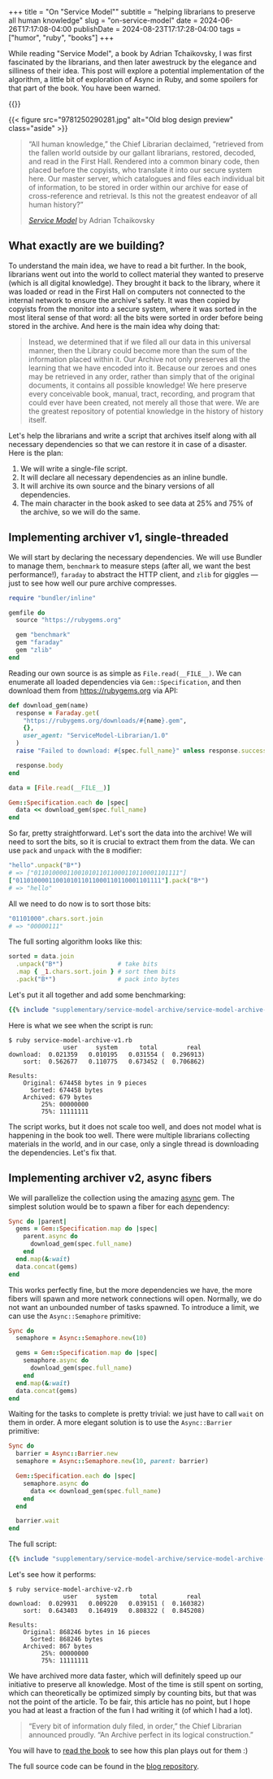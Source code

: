+++
title = "On \"Service Model\""
subtitle = "helping librarians to preserve all human knowledge"
slug = "on-service-model"
date = 2024-06-26T17:17:08-04:00
publishDate = 2024-08-23T17:17:28-04:00
tags = ["humor", "ruby", "books"]
+++

While reading "Service Model", a book by Adrian Tchaikovsky, I was first fascinated by the librarians, and then later awestruck by the elegance and silliness of their idea. This post will explore a potential implementation of the algorithm, a little bit of exploration of Async in Ruby, and some spoilers for that part of the book. You have been warned.

<!--more-->

{{<toc>}}

{{< figure src="9781250290281.jpg" alt="Old blog design preview" class="aside" >}}

> “All human knowledge,” the Chief Librarian declaimed, “retrieved from the fallen world outside by our gallant librarians, restored, decoded, and read in the First Hall. Rendered into a common binary code, then placed before the copyists, who translate it into our secure system here. Our master server, which catalogues and files each individual bit of information, to be stored in order within our archive for ease of cross-reference and retrieval. Is this not the greatest endeavor of all human history?”
>
> _[Service Model](https://www.goodreads.com/book/show/195790861-service-model)_ by Adrian Tchaikovsky

## What exactly are we building?

To understand the main idea, we have to read a bit further. In the book, librarians went out into the world to collect material they wanted to preserve (which is all digital knowledge). They brought it back to the library, where it was loaded or read in the First Hall on computers not connected to the internal network to ensure the archive's safety. It was then copied by copyists from the monitor into a secure system, where it was sorted in the most literal sense of that word: all the bits were sorted in order before being stored in the archive. And here is the main idea why doing that:

> Instead, we determined that if we filed all our data in this universal manner, then the Library could become more than the sum of the information placed within it. Our Archive not only preserves all the learning that we have encoded into it. Because our zeroes and ones may be retrieved in any order, rather than simply that of the original documents, it contains all possible knowledge! We here preserve every conceivable book, manual, tract, recording, and program that could ever have been created, not merely all those that were. We are the greatest repository of potential knowledge in the history of history itself.

Let's help the librarians and write a script that archives itself along with all necessary dependencies so that we can restore it in case of a disaster. Here is the plan:

1. We will write a single-file script.
2. It will declare all necessary dependencies as an inline bundle.
3. It will archive its own source and the binary versions of all dependencies.
4. The main character in the book asked to see data at 25% and 75% of the archive, so we will do the same.

## Implementing archiver v1, single-threaded

We will start by declaring the necessary dependencies. We will use Bundler to manage them, `benchmark` to measure steps (after all, we want the best performance!), `faraday` to abstract the HTTP client, and `zlib` for giggles — just to see how well our pure archive compresses.

```ruby
require "bundler/inline"

gemfile do
  source "https://rubygems.org"

  gem "benchmark"
  gem "faraday"
  gem "zlib"
end
```

Reading our own source is as simple as `File.read(__FILE__)`. We can enumerate all loaded dependencies via `Gem::Specification`, and then download them from https://rubygems.org via API:

```ruby
def download_gem(name)
  response = Faraday.get(
    "https://rubygems.org/downloads/#{name}.gem",
    {},
    user_agent: "ServiceModel-Librarian/1.0"
  )
  raise "Failed to download: #{spec.full_name}" unless response.success?

  response.body
end

data = [File.read(__FILE__)]

Gem::Specification.each do |spec|
  data << download_gem(spec.full_name)
end
```

So far, pretty straightforward. Let's sort the data into the archive! We will need to sort the bits, so it is crucial to extract them from the data. We can use `pack` and `unpack` with the `B` modifier:

```ruby
"hello".unpack("B*")
# => ["0110100001100101011011000110110001101111"]
["0110100001100101011011000110110001101111"].pack("B*")
# => "hello"
```

All we need to do now is to sort those bits:

```ruby
"01101000".chars.sort.join
# => "00000111"
```

The full sorting algorithm looks like this:

```ruby
sorted = data.join
  .unpack("B*")               # take bits
  .map { _1.chars.sort.join } # sort them bits
  .pack("B*")                 # pack into bytes
```

Let's put it all together and add some benchmarking:

```ruby
{{% include "supplementary/service-model-archive/service-model-archive-v1.rb" %}}
```

Here is what we see when the script is run:

```plain
$ ruby service-model-archive-v1.rb
               user     system      total        real
download:  0.021359   0.010195   0.031554 (  0.296913)
    sort:  0.562677   0.110775   0.673452 (  0.706862)

Results:
    Original: 674458 bytes in 9 pieces
      Sorted: 674458 bytes
    Archived: 679 bytes
         25%: 00000000
         75%: 11111111
```

The script works, but it does not scale too well, and does not model what is happening in the book too well. There were multiple librarians collecting materials in the world, and in our case, only a single thread is downloading the dependencies. Let's fix that.

## Implementing archiver v2, async fibers

We will parallelize the collection using the amazing [async](https://github.com/socketry/async) gem. The simplest solution would be to spawn a fiber for each dependency:

```ruby
Sync do |parent|
  gems = Gem::Specification.map do |spec|
    parent.async do
      download_gem(spec.full_name)
    end
  end.map(&:wait)
  data.concat(gems)
end
```

This works perfectly fine, but the more dependencies we have, the more fibers will spawn and more network connections will open. Normally, we do not want an unbounded number of tasks spawned. To introduce a limit, we can use the `Async::Semaphore` primitive:

```ruby
Sync do
  semaphore = Async::Semaphore.new(10)

  gems = Gem::Specification.map do |spec|
    semaphore.async do
      download_gem(spec.full_name)
    end
  end.map(&:wait)
  data.concat(gems)
end
```

Waiting for the tasks to complete is pretty trivial: we just have to call `wait` on them in order. A more elegant solution is to use the `Async::Barrier` primitive:

```ruby
Sync do
  barrier = Async::Barrier.new
  semaphore = Async::Semaphore.new(10, parent: barrier)

  Gem::Specification.each do |spec|
    semaphore.async do
      data << download_gem(spec.full_name)
    end
  end

  barrier.wait
end
```

The full script:

```ruby
{{% include "supplementary/service-model-archive/service-model-archive-v2.rb" %}}
```

Let's see how it performs:

```plain
$ ruby service-model-archive-v2.rb
               user     system      total        real
download:  0.029931   0.009220   0.039151 (  0.160382)
    sort:  0.643403   0.164919   0.808322 (  0.845208)

Results:
    Original: 868246 bytes in 16 pieces
      Sorted: 868246 bytes
    Archived: 867 bytes
         25%: 00000000
         75%: 11111111
```

We have archived more data faster, which will definitely speed up our initiative to preserve all knowledge. Most of the time is still spent on sorting, which can theoretically be optimized simply by counting bits, but that was not the point of the article. To be fair, this article has no point, but I hope you had at least a fraction of the fun I had writing it (of which I had a lot).

> “Every bit of information duly filed, in order,” the Chief Librarian announced proudly. “An Archive perfect in its logical construction.”

You will have to [read the book](https://www.goodreads.com/book/show/195790861-service-model) to see how this plan plays out for them :)

The full source code can be found in the [blog repository](https://github.com/kpumuk/blog-dmytro/tree/main/supplementary/service-model-archive/).
